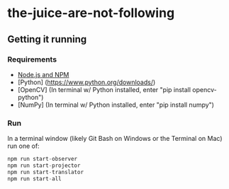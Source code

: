 # the-juice-are-not-following

## Getting it running

### Requirements

- [Node.js and NPM](https://nodejs.org/en/download/)
- [Python] (https://www.python.org/downloads/)
- [OpenCV] (In terminal w/ Python installed, enter "pip install opencv-python")
- [NumPy] (In terminal w/ Python installed, enter "pip install numpy")

### Run

In a terminal window (likely Git Bash on Windows or the Terminal on Mac) run one of:

```js
npm run start-observer
npm run start-projector
npm run start-translator
npm run start-all
```
